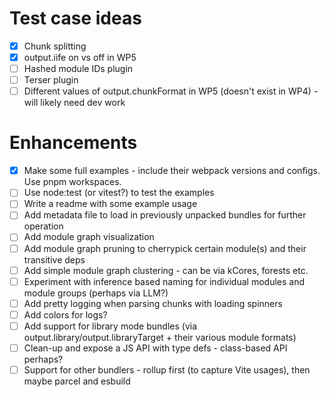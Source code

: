 # Test case ideas

- [x] Chunk splitting
- [x] output.iife on vs off in WP5
- [ ] Hashed module IDs plugin
- [ ] Terser plugin
- [ ] Different values of output.chunkFormat in WP5 (doesn't exist in WP4) - will likely need dev work

# Enhancements

- [x] Make some full examples - include their webpack versions and configs. Use pnpm workspaces.
- [ ] Use node:test (or vitest?) to test the examples
- [ ] Write a readme with some example usage
- [ ] Add metadata file to load in previously unpacked bundles for further operation
- [ ] Add module graph visualization
- [ ] Add module graph pruning to cherrypick certain module(s) and their transitive deps
- [ ] Add simple module graph clustering - can be via kCores, forests etc.
- [ ] Experiment with inference based naming for individual modules and module groups (perhaps via LLM?)
- [ ] Add pretty logging when parsing chunks with loading spinners
- [ ] Add colors for logs?
- [ ] Add support for library mode bundles (via output.library/output.libraryTarget + their various module formats)
- [ ] Clean-up and expose a JS API with type defs - class-based API perhaps?
- [ ] Support for other bundlers - rollup first (to capture Vite usages), then maybe parcel and esbuild
